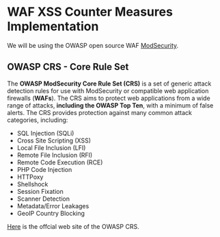 # WAF XSS Counter Measures Implementation 

We will be using the OWASP open source WAF [ModSecurity](modsecurity.md).

## OWASP CRS - Core Rule Set


The **OWASP ModSecurity Core Rule Set (CRS)** is a set of generic attack detection rules for use with ModSecurity or compatible web application firewalls (**WAFs**). The CRS aims to protect web applications from a wide range of attacks, **including the OWASP Top Ten**, with a minimum of false alerts. The CRS provides protection against many common attack categories, including:
* SQL Injection (SQLi)
* Cross Site Scripting (XSS)
* Local File Inclusion (LFI)
* Remote File Inclusion (RFI)
* Remote Code Execution (RCE)
* PHP Code Injection
* HTTPoxy
* Shellshock
* Session Fixation
* Scanner Detection
* Metadata/Error Leakages
* GeoIP Country Blocking

[Here](https://coreruleset.org/) is the offcial web site of the OWASP CRS.
